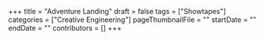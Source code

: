 +++
title = "Adventure Landing"
draft = false
tags = ["Showtapes"]
categories = ["Creative Engineering"]
pageThumbnailFile = ""
startDate = ""
endDate = ""
contributors = []
+++
